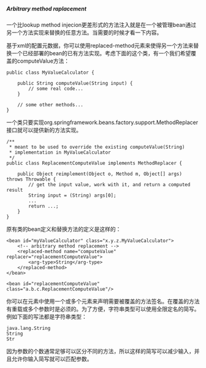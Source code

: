 ##### Arbitrary method raplacement

一个比lookup method injecion更差形式的方法注入就是在一个被管理bean通过另一个方法实现来替换的任意方法。当需要的时候才看一下内容。

基于xml的配置元数据，你可以使用replaced-method元素来使得另一个方法来替换一个已经部署的bean的已有方法实现。考虑下面的这个类，有一个我们希望覆盖的computeValue方法：

```
public class MyValueCalculator {

    public String computeValue(String input) {
        // some real code...
    }

    // some other methods...
}
```

一个类只要实现org.springframework.beans.factory.support.MethodReplacer接口就可以提供新的方法实现。

```
/**
 * meant to be used to override the existing computeValue(String)
 * implementation in MyValueCalculator
 */
public class ReplacementComputeValue implements MethodReplacer {

    public Object reimplement(Object o, Method m, Object[] args) throws Throwable {
        // get the input value, work with it, and return a computed result
        String input = (String) args[0];
        ...
        return ...;
    }
}
```

原有类的bean定义和替换方法的定义是这样的：

```
<bean id="myValueCalculator" class="x.y.z.MyValueCalculator">
    <!-- arbitrary method replacement -->
    <replaced-method name="computeValue" replacer="replacementComputeValue">
        <arg-type>String</arg-type>
    </replaced-method>
</bean>

<bean id="replacementComputeValue" class="a.b.c.ReplacementComputeValue"/>
```

你可以在<replaced-method/>元素中使用一个或多个<arg-type/>元素来声明需要被覆盖的方法签名。在覆盖的方法有重载或多个参数时是必须的。为了方便，字符串类型可以使用全限定名的简写。例如下面的写法都是字符串类型：

```
java.lang.String
String
Str
```

因为参数的个数通常足够可以区分不同的方法，所以这样的简写可以减少输入，并且允许你输入简写就可以匹配参数。